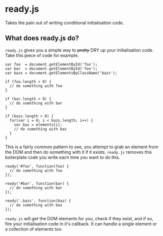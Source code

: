 # ready.js
Takes the pain out of writing conditional initialisation code.

## What does ready.js do?

`ready.js` gives you a simple way to ~~pretty~~ DRY up your initialisation code. Take this piece of code for example.

```
var foo  = document.getElementById('foo');
var bar  = document.getElementById('foo');
var bazs = document.getElementsByClassName('bazs');

if (foo.length > 0) {
  // do something with foo
}

if (bar.length > 0) {
  // do something with bar
}

if (bazs.length > 0) {
  for(var i = 0; i < bazs.length; i++) {
    var baz = elements[i];
    // do something with baz
  }
}
```

This is a fairly common pattern to see, you attempt to grab an element from the DOM and then do something with it if it exists. `ready.js` removes this boilerplate code you write each time you want to do this.

```
ready('#foo', function(foo) {
  // do something with foo
});

ready('#bar', function(bar) {
  // do something with bar
});

ready('.bazs', function(baz) {
  // do something with baz
});
```

`ready.js` will get the DOM elements for you, check if they exist, and if so, fire your initialisation code in it's callback. It can handle a single element or a collection of elements too.
